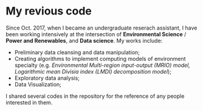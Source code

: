 # My revious code

Since Oct. 2017, when I became an undergraduate reserach assistant, I have been working intensively at the intersection of **Environmental Science** / **Power and Renewables**, and **Data science**. My works include:
- Preliminary data cleansing and data manipulation;
- Creating algorithms to implement computing models of environment specialty (e.g. *Environmental Multi-region input-output (MRIO) model, Logarithmic mean Divisia index (LMDI) decomposition model*); 
- Exploratory data analysis;
- Data Visualization;

I shared several codes in the repository for the reference of any people interested in them. 

